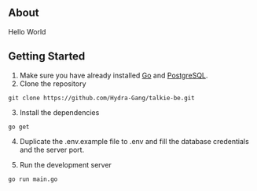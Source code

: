 ## About
Hello World

## Getting Started
1. Make sure you have already installed [Go](https://go.dev/dl/) and [PostgreSQL](https://www.postgresql.org/download/).
2. Clone the repository
```
git clone https://github.com/Hydra-Gang/talkie-be.git
```

3. Install the dependencies
```
go get
```

4. Duplicate the .env.example file to .env and fill the database credentials and the server port.

5. Run the development server
```
go run main.go
```